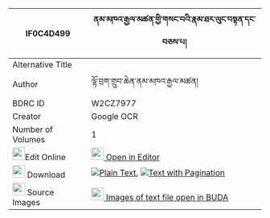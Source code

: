 |IF0C4D499|ནམ་མཁའ་རྒྱལ་མཚན་གྱི་གསང་བའི་རྣམ་ཐར་ལུང་བསྟན་དང་བཅས་པ། 
| --- | --- 
|Alternative Title |
|Author| ལྷོ་བྲག་གྲུབ་ཆེན་ནམ་མཁའ་རྒྱལ་མཚན།
|BDRC ID | W2CZ7977
|Creator | Google OCR
|Number of Volumes| 1
|<img width="25" src="https://img.icons8.com/color/25/000000/edit-property.png">Edit Online| [<img width="25" src="https://avatars.githubusercontent.com/u/45091458?s=200&v=4"> Open in Editor](http://editor.openpecha.org/IF0C4D499)
|<img width="25" src="https://img.icons8.com/fluent/48/000000/download-2.png"/>  Download | [![](https://img.icons8.com/color/20/000000/txt.png)Plain Text](https://github.com/Openpecha/IF0C4D499/releases/download/v1/namkha_gyaltsen_gyi_sangwa_i_n_plain_IF0C4D499.zip), [![](https://img.icons8.com/color/20/000000/txt.png)Text with Pagination](https://github.com/Openpecha/IF0C4D499/releases/download/v1/namkha_gyaltsen_gyi_sangwa_i_n_pages_IF0C4D499.zip)
|<img width="25" src="https://img.icons8.com/plasticine/100/000000/pictures-folder.png"/>  Source Images | [<img width="25" src="https://library.bdrc.io/icons/BUDA-small.svg"> Images of text file open in BUDA](https://library.bdrc.io/show/bdr:W2CZ7977)